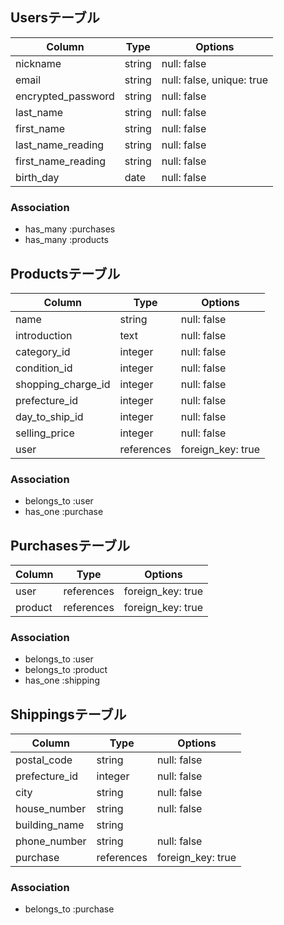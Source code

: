 ## Usersテーブル

|  Column                |  Type       |  Options                  |
| ---------------------- | ----------- | ------------------------- |
| nickname               | string      | null: false               |
| email                  | string      | null: false, unique: true |
| encrypted_password     | string      | null: false               |
| last_name              | string      | null: false               |
| first_name             | string      | null: false               |
| last_name_reading      | string      | null: false               |
| first_name_reading     | string      | null: false               |
| birth_day              | date        | null: false               |

### Association
- has_many :purchases
- has_many :products

## Productsテーブル
|  Column              |  Type       |  Options          |
| -------------------- | ----------- | ----------------- |
| name                 | string      | null: false       |
| introduction         | text        | null: false       |
| category_id          | integer     | null: false       |
| condition_id         | integer     | null: false       |
| shopping_charge_id   | integer     | null: false       |
| prefecture_id        | integer     | null: false       |
| day_to_ship_id       | integer     | null: false       |
| selling_price        | integer     | null: false       |
| user                 | references  | foreign_key: true |

### Association
- belongs_to :user
- has_one :purchase

## Purchasesテーブル
|  Column              |  Type       |  Options          |
| -------------------- | ----------- | ----------------- |
| user                 | references  | foreign_key: true |
| product              | references  | foreign_key: true |

### Association
- belongs_to :user
- belongs_to :product
- has_one :shipping

## Shippingsテーブル
|  Column              |  Type       |  Options          |
| -------------------- | ----------- | ----------------- |
| postal_code          | string      | null: false       |
| prefecture_id        | integer     | null: false       |
| city                 | string      | null: false       |
| house_number         | string      | null: false       |
| building_name        | string      |                   |
| phone_number         | string      | null: false       |   
| purchase             | references  | foreign_key: true |

### Association
- belongs_to :purchase